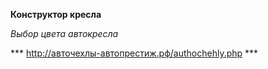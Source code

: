 **Конструктор кресла**

_Выбор цвета автокресла_ 

*** http://авточехлы-автопрестиж.рф/authochehly.php ***
